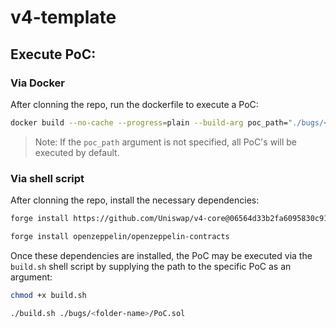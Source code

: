 # v4-template

## Execute PoC:

### Via Docker

After clonning the repo, run the dockerfile to execute a PoC:

```bash
docker build --no-cache --progress=plain --build-arg poc_path="./bugs/<folder-name>/PoC.sol" -t hooks . 
```
> Note: If the `poc_path` argument is not specified, all PoC's will be executed by default.

### Via shell script

After clonning the repo, install the necessary dependencies:

```bash
forge install https://github.com/Uniswap/v4-core@06564d33b2fa6095830c914461ee64d34d39c305

forge install openzeppelin/openzeppelin-contracts
```
Once these dependencies are installed, the PoC may be executed via the `build.sh` shell script by supplying the path to the specific PoC as an argument:

```bash
chmod +x build.sh

./build.sh ./bugs/<folder-name>/PoC.sol
```
